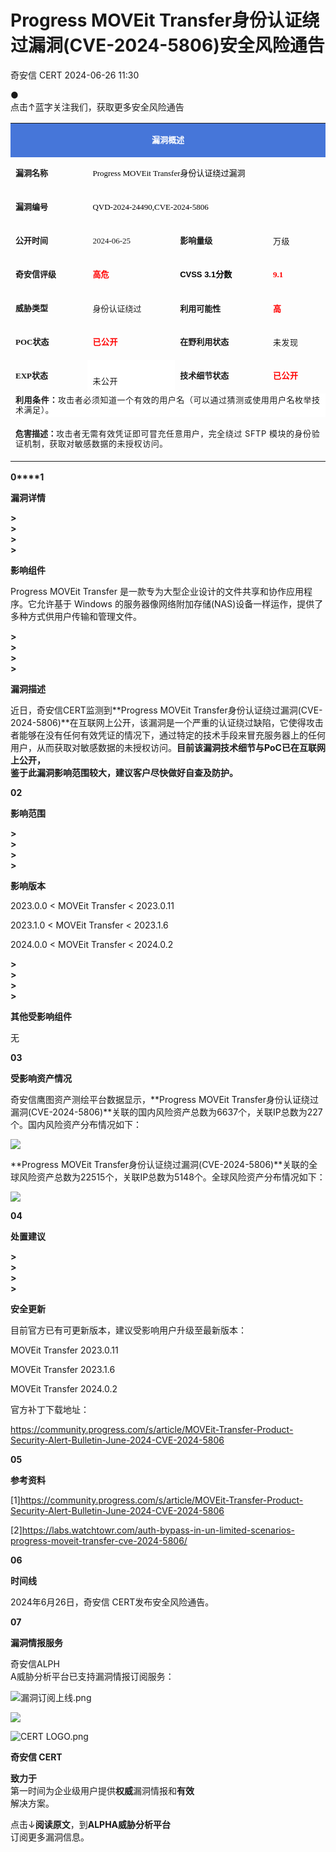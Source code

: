 #  Progress MOVEit Transfer身份认证绕过漏洞(CVE-2024-5806)安全风险通告   
 奇安信 CERT   2024-06-26 11:30  
  
●   
点击↑蓝字关注我们，获取更多安全风险通告  
  
<table><tbody style="outline: 0px;visibility: visible;"><tr style="outline: 0px;visibility: visible;"><td valign="middle" align="center" rowspan="1" colspan="4" style="outline: 0px;word-break: break-all;hyphens: auto;border-color: rgb(70, 118, 217);background-color: rgb(70, 118, 217);visibility: visible;"><p style="outline: 0px;line-height: 1em;visibility: visible;"><span style="outline: 0px;color: rgb(255, 255, 255);letter-spacing: 0px;visibility: visible;"><strong style="outline: 0px;visibility: visible;"><span style="outline: 0px;font-size: 13px;letter-spacing: 0px;visibility: visible;">漏洞概述</span></strong><br style="outline: 0px;visibility: visible;"/></span></p></td></tr><tr style="outline: 0px;visibility: visible;"><td valign="middle" align="left" width="136" style="outline: 0px;word-break: break-all;hyphens: auto;border-color: rgb(70, 118, 217);visibility: visible;"><p style="outline: 0px;line-height: 1em;visibility: visible;"><span style="outline: 0px;font-size: 13px;letter-spacing: 0px;visibility: visible;"><strong style="outline: 0px;visibility: visible;"><span style="outline: 0px;letter-spacing: 0px;font-family: 微软雅黑, &#34;Microsoft YaHei&#34;;visibility: visible;">漏洞名称</span></strong></span></p></td><td valign="middle" align="left" rowspan="1" colspan="3" style="outline: 0px;word-break: break-all;hyphens: auto;border-color: rgb(70, 118, 217);visibility: visible;"><p style="outline: 0px;line-height: 1em;visibility: visible;"><span style="outline: 0px;color: rgb(0, 0, 0);font-size: 13px;caret-color: rgb(255, 0, 0);letter-spacing: 0px;font-family: 微软雅黑, &#34;Microsoft YaHei&#34;;visibility: visible;">Progress MOVEit Transfer身份认证绕过漏洞</span></p></td></tr><tr style="outline: 0px;visibility: visible;"><td valign="middle" align="left" rowspan="1" colspan="1" width="136" style="outline: 0px;word-break: break-all;hyphens: auto;border-color: rgb(70, 118, 217);visibility: visible;"><p style="outline: 0px;line-height: 1em;visibility: visible;"><span style="outline: 0px;font-size: 13px;letter-spacing: 0px;font-family: 微软雅黑, &#34;Microsoft YaHei&#34;;visibility: visible;"><strong style="outline: 0px;visibility: visible;">漏洞编号</strong></span></p></td><td valign="middle" align="left" rowspan="1" colspan="3" style="outline: 0px;word-break: break-all;hyphens: auto;border-color: rgb(70, 118, 217);visibility: visible;"><p style="outline: 0px;line-height: 1em;visibility: visible;"><span style="outline: 0px;color: rgb(0, 0, 0);font-size: 13px;caret-color: rgb(255, 0, 0);font-family: 微软雅黑, &#34;Microsoft YaHei&#34;;visibility: visible;">QVD-2024-24490,CVE-2024-5806</span></p></td></tr><tr style="outline: 0px;visibility: visible;"><td valign="middle" align="left" width="136" style="outline: 0px;word-break: break-all;hyphens: auto;border-color: rgb(70, 118, 217);visibility: visible;"><p style="outline: 0px;line-height: 1em;visibility: visible;"><span style="outline: 0px;font-size: 13px;visibility: visible;"><strong style="outline: 0px;visibility: visible;"><span style="outline: 0px;font-family: 微软雅黑, &#34;Microsoft YaHei&#34;;visibility: visible;">公开时间</span></strong></span></p></td><td valign="middle" align="left" width="157" style="outline: 0px;word-break: break-all;hyphens: auto;border-color: rgb(70, 118, 217);visibility: visible;"><p style="outline: 0px;line-height: 1em;visibility: visible;"><span style="outline: 0px;font-size: 13px;font-family: 微软雅黑, &#34;Microsoft YaHei&#34;;visibility: visible;">2024-06-25</span></p></td><td valign="middle" align="left" width="169" style="outline: 0px;word-break: break-all;hyphens: auto;border-color: rgb(70, 118, 217);visibility: visible;"><p style="outline: 0px;line-height: 1em;visibility: visible;"><span style="outline: 0px;font-size: 13px;visibility: visible;"><strong style="outline: 0px;visibility: visible;"><span style="outline: 0px;font-family: 微软雅黑, &#34;Microsoft YaHei&#34;;visibility: visible;">影响量级</span></strong></span></p></td><td valign="middle" align="left" width="95" style="outline: 0px;word-break: break-all;hyphens: auto;border-color: rgb(70, 118, 217);line-height: 1em;visibility: visible;letter-spacing: 0.544px;"><p style="outline: 0px;line-height: 1em;visibility: visible;word-break: break-all;hyphens: auto;border-color: rgb(70, 118, 217);letter-spacing: 0.544px;"><span style="outline: 0px;font-size: 13px;visibility: visible;">万级</span></p></td></tr><tr style="outline: 0px;visibility: visible;"><td valign="middle" align="left" width="136" style="outline: 0px;word-break: break-all;hyphens: auto;border-color: rgb(70, 118, 217);visibility: visible;"><p style="outline: 0px;line-height: 1em;visibility: visible;"><span style="outline: 0px;font-size: 13px;visibility: visible;"><strong style="outline: 0px;visibility: visible;"><span style="outline: 0px;font-family: 微软雅黑, &#34;Microsoft YaHei&#34;;visibility: visible;">奇安信评级</span></strong></span></p></td><td valign="middle" align="left" width="157" style="outline: 0px;word-break: break-all;hyphens: auto;border-color: rgb(70, 118, 217);visibility: visible;"><p style="outline: 0px;line-height: 1em;visibility: visible;"><span style="outline: 0px;font-size: 13px;font-family: 微软雅黑, &#34;Microsoft YaHei&#34;;visibility: visible;"><strong style="cursor: text;color: rgb(0, 0, 0);caret-color: rgb(255, 0, 0);font-family: 微软雅黑, &#34;Microsoft YaHei&#34;, sans-serif;visibility: visible;max-inline-size: 100%;outline: none 0px !important;"><span style="cursor: text;color: rgb(255, 0, 0);font-family: 微软雅黑, &#34;Microsoft YaHei&#34;;visibility: visible;max-inline-size: 100%;outline: none 0px !important;">高危</span></strong></span></p></td><td valign="middle" align="left" width="169" style="outline: 0px;word-break: break-all;hyphens: auto;border-color: rgb(70, 118, 217);visibility: visible;"><p style="outline: 0px;line-height: 1em;visibility: visible;"><span style="outline: 0px;font-size: 13px;visibility: visible;"><strong style="outline: 0px;visibility: visible;"><span style="outline: 0px;font-family: 微软雅黑, &#34;Microsoft YaHei&#34;;visibility: visible;"><strong style="cursor: text;color: rgb(0, 0, 0);caret-color: rgb(255, 0, 0);font-family: 微软雅黑, &#34;Microsoft YaHei&#34;, sans-serif;visibility: visible;max-inline-size: 100%;outline: none 0px !important;">CVSS 3.1分数</strong></span></strong></span></p></td><td valign="middle" align="left" width="95" style="outline: 0px;word-break: break-all;hyphens: auto;border-color: rgb(70, 118, 217);visibility: visible;"><p style="outline: 0px;line-height: 1em;visibility: visible;"><strong style="outline: 0px;visibility: visible;"><span style="outline: 0px;caret-color: rgb(255, 0, 0);font-size: 13px;color: rgb(255, 0, 0);font-family: 微软雅黑, &#34;Microsoft YaHei&#34;;visibility: visible;">9.1</span></strong></p></td></tr><tr style="outline: 0px;visibility: visible;"><td valign="middle" align="left" width="136" style="outline: 0px;word-break: break-all;hyphens: auto;border-color: rgb(70, 118, 217);visibility: visible;"><p style="outline: 0px;line-height: 1em;visibility: visible;"><span style="outline: 0px;font-size: 13px;visibility: visible;"><strong style="outline: 0px;visibility: visible;"><span style="outline: 0px;font-family: 微软雅黑, &#34;Microsoft YaHei&#34;;visibility: visible;">威胁类型</span></strong><strong style="outline: 0px;visibility: visible;"><span style="outline: 0px;font-family: 微软雅黑, &#34;Microsoft YaHei&#34;;visibility: visible;"></span></strong></span></p></td><td valign="middle" align="left" width="157" style="outline: 0px;word-break: break-all;hyphens: auto;border-color: rgb(70, 118, 217);visibility: visible;"><p style="outline: 0px;line-height: 1em;visibility: visible;"><span style="outline: 0px;font-size: 13px;visibility: visible;">身份认证绕过</span></p></td><td valign="middle" align="left" width="169" style="outline: 0px;word-break: break-all;hyphens: auto;border-color: rgb(70, 118, 217);visibility: visible;"><p style="outline: 0px;line-height: 1em;visibility: visible;"><strong style="outline: 0px;visibility: visible;"><span style="outline: 0px;font-size: 13px;visibility: visible;">利用可能性</span></strong></p></td><td valign="middle" align="left" width="95" style="outline: 0px;word-break: break-all;hyphens: auto;border-color: rgb(70, 118, 217);visibility: visible;"><p style="outline: 0px;line-height: 1em;visibility: visible;"><span style="outline: 0px;color: rgb(255, 0, 0);visibility: visible;"><strong style="outline: 0px;visibility: visible;"><span style="outline: 0px;font-size: 13px;visibility: visible;">高</span></strong></span></p></td></tr><tr style="outline: 0px;visibility: visible;"><td valign="middle" colspan="1" rowspan="1" align="left" width="136" style="outline: 0px;word-break: break-all;hyphens: auto;border-color: rgb(70, 118, 217);visibility: visible;"><p style="outline: 0px;line-height: 1em;visibility: visible;"><span style="outline: 0px;font-size: 13px;visibility: visible;"><strong style="outline: 0px;visibility: visible;"><span style="outline: 0px;font-family: 微软雅黑, &#34;Microsoft YaHei&#34;;visibility: visible;">POC状态</span></strong></span></p></td><td valign="middle" colspan="1" rowspan="1" align="left" width="157" style="outline: 0px;word-break: break-all;hyphens: auto;border-color: rgb(70, 118, 217);visibility: visible;"><p style="outline: 0px;line-height: 1em;visibility: visible;"><span style="outline: 0px;color: rgb(255, 0, 0);font-size: 13px;visibility: visible;"><strong style="outline: 0px;visibility: visible;"><span style="outline: 0px;font-family: 微软雅黑, &#34;Microsoft YaHei&#34;;visibility: visible;"><span style="outline: 0px;color: rgb(0, 0, 0);letter-spacing: 0.544px;visibility: visible;"></span></span></strong></span><span style="outline: 0px;color: rgb(255, 0, 0);visibility: visible;"><span style="outline: 0px;font-size: 13px;font-family: 微软雅黑, &#34;Microsoft YaHei&#34;;color: rgb(0, 0, 0);letter-spacing: 0.544px;visibility: visible;"><strong style="outline: 0px;letter-spacing: 0.544px;font-family: system-ui, -apple-system, BlinkMacSystemFont, &#34;Helvetica Neue&#34;, &#34;PingFang SC&#34;, &#34;Hiragino Sans GB&#34;, &#34;Microsoft YaHei UI&#34;, &#34;Microsoft YaHei&#34;, Arial, sans-serif;visibility: visible;"><span style="outline: 0px;color: rgb(255, 0, 0);font-family: 微软雅黑, &#34;Microsoft YaHei&#34;;visibility: visible;">已公开</span></strong></span></span></p></td><td valign="middle" colspan="1" rowspan="1" align="left" width="169" style="outline: 0px;word-break: break-all;hyphens: auto;border-color: rgb(70, 118, 217);visibility: visible;"><p style="outline: 0px;line-height: 1em;visibility: visible;"><span style="outline: 0px;font-size: 13px;visibility: visible;"><strong style="outline: 0px;visibility: visible;"><span style="outline: 0px;font-family: 微软雅黑, &#34;Microsoft YaHei&#34;;visibility: visible;">在野利用状态</span></strong></span></p></td><td valign="middle" colspan="1" rowspan="1" align="left" width="95" style="outline: 0px;word-break: break-all;hyphens: auto;border-color: rgb(70, 118, 217);line-height: 1em;visibility: visible;letter-spacing: 0.544px;"><p style="outline: 0px;line-height: 1em;visibility: visible;word-break: break-all;hyphens: auto;border-color: rgb(70, 118, 217);letter-spacing: 0.544px;"><span style="outline: 0px;font-size: 13px;visibility: visible;">未发现</span></p></td></tr><tr style="outline: 0px;visibility: visible;"><td valign="middle" colspan="1" rowspan="1" align="left" width="136" style="outline: 0px;word-break: break-all;hyphens: auto;border-color: rgb(70, 118, 217);visibility: visible;"><p style="outline: 0px;line-height: 1em;visibility: visible;"><span style="outline: 0px;font-size: 13px;visibility: visible;"><strong style="outline: 0px;visibility: visible;"><span style="outline: 0px;font-family: 微软雅黑, &#34;Microsoft YaHei&#34;;visibility: visible;">EXP状态</span></strong></span></p></td><td valign="middle" colspan="1" rowspan="1" align="left" width="157" style="outline: 0px;line-height: 1em;visibility: visible;word-break: break-all;hyphens: auto;border-color: rgb(70, 118, 217);letter-spacing: 0.544px;margin-bottom: 0px;font-family: system-ui, -apple-system, BlinkMacSystemFont, &#34;Helvetica Neue&#34;, &#34;PingFang SC&#34;, &#34;Hiragino Sans GB&#34;, &#34;Microsoft YaHei UI&#34;, &#34;Microsoft YaHei&#34;, Arial, sans-serif;text-wrap: wrap;background-color: rgb(255, 255, 255);"><p style="outline: 0px;line-height: 1em;visibility: visible;word-break: break-all;hyphens: auto;border-color: rgb(70, 118, 217);letter-spacing: 0.544px;margin-bottom: 0px;font-family: system-ui, -apple-system, BlinkMacSystemFont, &#34;Helvetica Neue&#34;, &#34;PingFang SC&#34;, &#34;Hiragino Sans GB&#34;, &#34;Microsoft YaHei UI&#34;, &#34;Microsoft YaHei&#34;, Arial, sans-serif;text-wrap: wrap;background-color: rgb(255, 255, 255);"><span style="outline: 0px;font-size: 13px;visibility: visible;">未公开</span></p></td><td valign="middle" colspan="1" rowspan="1" align="left" width="169" style="outline: 0px;word-break: break-all;hyphens: auto;border-color: rgb(70, 118, 217);visibility: visible;"><p style="outline: 0px;line-height: 1em;visibility: visible;"><span style="outline: 0px;font-size: 13px;visibility: visible;"><strong style="outline: 0px;visibility: visible;"><span style="outline: 0px;font-family: 微软雅黑, &#34;Microsoft YaHei&#34;;visibility: visible;">技术细节状态</span></strong></span></p></td><td valign="middle" colspan="1" rowspan="1" align="left" width="95" style="outline: 0px;word-break: break-all;hyphens: auto;border-color: rgb(70, 118, 217);visibility: visible;"><p style="outline: 0px;line-height: 1em;visibility: visible;"><span style="outline: 0px;font-size: 13px;visibility: visible;"><span style="outline: 0px;color: rgb(255, 0, 0);font-family: 微软雅黑, &#34;Microsoft YaHei&#34;;visibility: visible;"><span style="outline: 0px;color: rgb(0, 0, 0);letter-spacing: 0.544px;visibility: visible;"><strong style="outline: 0px;font-family: system-ui, -apple-system, BlinkMacSystemFont, &#34;Helvetica Neue&#34;, &#34;PingFang SC&#34;, &#34;Hiragino Sans GB&#34;, &#34;Microsoft YaHei UI&#34;, &#34;Microsoft YaHei&#34;, Arial, sans-serif;letter-spacing: 0.544px;visibility: visible;"><span style="outline: 0px;color: rgb(255, 0, 0);font-family: 微软雅黑, &#34;Microsoft YaHei&#34;;visibility: visible;">已公开</span></strong></span></span><strong style="outline: 0px;visibility: visible;"><span style="outline: 0px;color: rgb(255, 0, 0);font-family: 微软雅黑, &#34;Microsoft YaHei&#34;;visibility: visible;"><span style="outline: 0px;color: rgb(0, 0, 0);letter-spacing: 0.544px;visibility: visible;"></span></span></strong></span></p></td></tr><tr style="outline: 0px;line-height: 1em;visibility: visible;word-break: break-all;hyphens: auto;border-color: rgb(70, 118, 217);margin-bottom: 0px;font-family: system-ui, -apple-system, BlinkMacSystemFont, &#34;Helvetica Neue&#34;, &#34;PingFang SC&#34;, &#34;Hiragino Sans GB&#34;, &#34;Microsoft YaHei UI&#34;, &#34;Microsoft YaHei&#34;, Arial, sans-serif;letter-spacing: 0.544px;text-wrap: wrap;background-color: rgb(255, 255, 255);"><td valign="middle" colspan="4" rowspan="1" align="left" style="outline: 0px;line-height: 1em;visibility: visible;word-break: break-all;hyphens: auto;border-color: rgb(70, 118, 217);margin-bottom: 0px;font-family: system-ui, -apple-system, BlinkMacSystemFont, &#34;Helvetica Neue&#34;, &#34;PingFang SC&#34;, &#34;Hiragino Sans GB&#34;, &#34;Microsoft YaHei UI&#34;, &#34;Microsoft YaHei&#34;, Arial, sans-serif;letter-spacing: 0.544px;text-wrap: wrap;background-color: rgb(255, 255, 255);"><strong style="outline: 0px;visibility: visible;"><span style="outline: 0px;font-size: 13px;visibility: visible;">利用条件：</span></strong><span style="outline: 0px;font-size: 13px;letter-spacing: 0.544px;visibility: visible;">攻击者必须知道一个有效的用户名（可以通过猜测或使用用户名枚举技术满足）。</span></td></tr><tr style="outline: 0px;visibility: visible;"><td valign="middle" colspan="4" rowspan="1" align="left" style="outline: 0px;word-break: break-all;hyphens: auto;border-color: rgb(70, 118, 217);visibility: visible;"><p style="outline: 0px;line-height: 1em;visibility: visible;"><strong style="outline: 0px;visibility: visible;"><span style="outline: 0px;font-size: 13px;visibility: visible;">危害描述：</span></strong><span style="outline: 0px;font-size: 13px;letter-spacing: 0.544px;visibility: visible;">攻击者无需有效凭证即可冒充任意用户，完全绕过 SFTP 模块的身份验证机制，获取对敏感数据的未授权访问。</span></p></td></tr></tbody></table>  
  
  
**0****1**  
  
**漏洞详情**  
  
**>**  
**>**  
**>**  
**>**  
  
**影响组件**  
  
Progress MOVEit Transfer 是一款专为大型企业设计的文件共享和协作应用程序。它允许基于 Windows 的服务器像网络附加存储(NAS)设备一样运作，提供了多种方式供用户传输和管理文件。  
  
**>**  
**>**  
**>**  
**>**  
  
**漏洞描述**  
  
近日，奇安信CERT监测到**Progress MOVEit Transfer身份认证绕过漏洞(CVE-2024-5806)**在互联网上公开，该漏洞是一个严重的认证绕过缺陷，它使得攻击者能够在没有任何有效凭证的情况下，通过特定的技术手段来冒充服务器上的任何用户，从而获取对敏感数据的未授权访问。**目前该漏洞技术细节与PoC已在互联网上公开，**  
**鉴于此漏洞影响范围较大，建议客户尽快做好自查及防护。**  
  
  
**02**  
  
**影响范围**  
  
**>**  
**>**  
**>**  
**>**  
  
**影响版本**  
  
2023.0.0 < MOVEit Transfer < 2023.0.11  
  
2023.1.0 < MOVEit Transfer < 2023.1.6  
  
2024.0.0 < MOVEit Transfer < 2024.0.2  
  
**>**  
**>**  
**>**  
**>**  
  
**其他受影响组件**  
  
无  
  
**03**  
  
**受影响资产情况**  
  
奇安信鹰图资产测绘平台数据显示，**Progress MOVEit Transfer身份认证绕过漏洞(CVE-2024-5806)**关联的国内风险资产总数为6637个，关联IP总数为227个。国内风险资产分布情况如下：  
  
![](https://mmbiz.qpic.cn/mmbiz_png/EkibxOB3fs48Yev69qoZY4nXqI9aUo3O4MdBeIwG4a3RkRdhvRq7qONKJ82e9cWlBKqiczvX8iaw7VD2YP4Vmopbg/640?wx_fmt=png&from=appmsg "")  
  
**Progress MOVEit Transfer身份认证绕过漏洞(CVE-2024-5806)**关联的全球风险资产总数为22515个，关联IP总数为5148个。全球风险资产分布情况如下：  
  
![](https://mmbiz.qpic.cn/mmbiz_png/EkibxOB3fs48Yev69qoZY4nXqI9aUo3O4Ineiae1I2TuAv1ibU1icK46Ia2YCkUEic1fOtQcwrRm0Ma0d1pToiabicGzw/640?wx_fmt=png&from=appmsg "")  
  
  
**04**  
  
**处置建议**  
  
**>**  
**>**  
**>**  
**>**  
  
**安全更新**  
  
目前官方已有可更新版本，建议受影响用户升级至最新版本：  
  
MOVEit Transfer 2023.0.11	  
  
MOVEit Transfer 2023.1.6	  
  
MOVEit Transfer 2024.0.2  
  
官方补丁下载地址：  
  
https://community.progress.com/s/article/MOVEit-Transfer-Product-Security-Alert-Bulletin-June-2024-CVE-2024-5806  
  
  
**05**  
  
**参考资料**  
  
[1]https://community.progress.com/s/article/MOVEit-Transfer-Product-Security-Alert-Bulletin-June-2024-CVE-2024-5806  
  
[2]https://labs.watchtowr.com/auth-bypass-in-un-limited-scenarios-progress-moveit-transfer-cve-2024-5806/  
  
  
**06**  
  
**时间线**  
  
2024年6月26日，奇安信 CERT发布安全风险通告。  
  
  
  
**07**  
  
**漏洞情报服务**  
  
奇安信ALPH  
A威胁分析平台已支持漏洞情报订阅服务：  
  
![](https://mmbiz.qpic.cn/mmbiz_png/EkibxOB3fs4ibpFEkqfMZfO3smS6RKd9BY9IJ0MPzeiashvK2XLpdl3XtTtCD91h0jS26fqvuWpEMXgmXa85qLkoA/640?wxfrom=5&wx_lazy=1&wx_co=1&wx_fmt=other&tp=webp "漏洞订阅上线.png")  
  
  
  
![](https://mmbiz.qpic.cn/mmbiz_png/3tG2LbK7WG3tezJEzJsicLSWCGsIggLbcfk4LB5WK7pdSwMksxPOAoHuibjQpBlEId4nyIIw52n2J8N8MowYZcjA/640?wxfrom=5&wx_lazy=1&wx_co=1&wx_fmt=other&tp=webp "")  
  
  
![](https://mmbiz.qpic.cn/mmbiz_png/EkibxOB3fs4ibpFEkqfMZfO3smS6RKd9BYBVaibvBq1vXprZIc191LXKibdiaApA16q3UgmibQDv4yW09qT88J3jRUfA/640?wxfrom=5&wx_lazy=1&wx_co=1&wx_fmt=other&tp=webp "CERT LOGO.png")  
  
**奇安信 CERT**  
  
**致力于**  
第一时间为企业级用户提供**权威**漏洞情报和**有效**  
解决方案。  
  
  
点击↓**阅读原文**，到**ALPHA威胁分析平台**  
订阅更多漏洞信息。  
  
